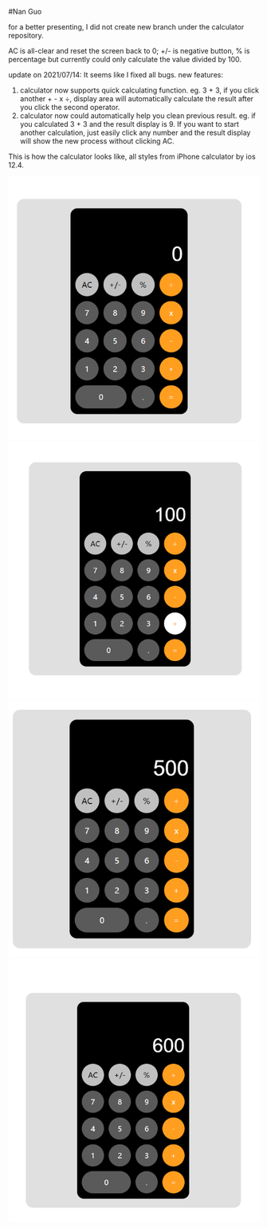 #Nan Guo

for a better presenting, I did not create new branch under the calculator repository.

AC is all-clear and reset the screen back to 0;
+/- is negative button, % is percentage but currently could only calculate the value divided by 100.

update on 2021/07/14:
  It seems like I fixed all bugs.
  new features:
  1) calculator now supports quick calculating function.
      eg. 3 + 3, if you click another + - x ÷, display area will automatically calculate the result after you click the second operator.
  2) calculator now could automatically help you clean previous result.
      eg. if you calculated 3 + 3 and the result display is 9. If you want to start another calculation, just easily click any number and the result display will show the new process without clicking AC.

This is how the calculator looks like, all styles from iPhone calculator by ios 12.4.

![image](https://github.com/JavaScriptN0ob/ioslike-calculator/blob/master/resources/images/calculator-looks01.PNG)
![image](https://github.com/JavaScriptN0ob/ioslike-calculator/blob/master/resources/images/calculator-looks02.PNG)
![image](https://github.com/JavaScriptN0ob/ioslike-calculator/blob/master/resources/images/calculator-looks03.PNG)
![image](https://github.com/JavaScriptN0ob/ioslike-calculator/blob/master/resources/images/calculator-looks04.PNG)
